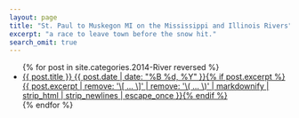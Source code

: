 ```yaml
---
layout: page
title: "St. Paul to Muskegon MI on the Mississippi and Illinois Rivers"
excerpt: "a race to leave town before the snow hit."
search_omit: true
---
```


<ul class="post-list">
{% for post in site.categories.2014-River reversed %} 
  <li><article><a href="{{ site.url }}{{ post.url }}">{{ post.title }} <span class="entry-date"><time datetime="{{ post.date | date_to_xmlschema }}">{{ post.date | date: "%B %d, %Y" }}</time></span>{% if post.excerpt %} <span class="excerpt">{{ post.excerpt | remove: '\[ ... \]' | remove: '\( ... \)' | markdownify | strip_html | strip_newlines | escape_once }}</span>{% endif %}</a></article></li>
{% endfor %}
</ul>

